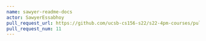 ```yaml
---
name: sawyer-readme-docs
actor: SawyerEssabhoy
pull_request_url: https://github.com/ucsb-cs156-s22/s22-4pm-courses/pull/11
pull_request_num: 11
---
```

